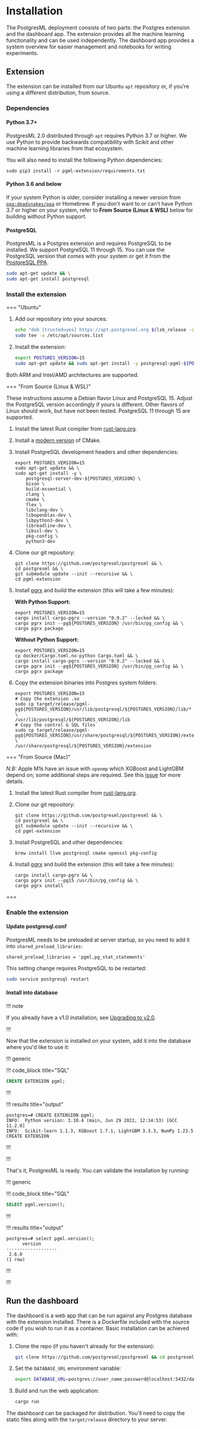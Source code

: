 # Installation

The PostgresML deployment consists of two parts: the Postgres extension and the dashboard app. The extension provides all the machine learning functionality and can be used independently. The dashboard app provides a system overview for easier management and notebooks for writing experiments.

## Extension

The extension can be installed from our Ubuntu `apt` repository or, if you're using a different distribution, from source.

### Dependencies

#### Python 3.7+

PostgresML 2.0 distributed through `apt` requires Python 3.7 or higher. We use Python to provide backwards compatibility with Scikit and other machine learning libraries from that ecosystem.

You will also need to install the following Python dependencies:

```
sudo pip3 install -r pgml-extension/requirements.txt
```

#### Python 3.6 and below

If your system Python is older, consider installing a newer version from [`ppa:deadsnakes/ppa`](https://launchpad.net/~deadsnakes/+archive/ubuntu/ppa) or Homebrew. If you don't want to or can't have Python 3.7 or higher on your system, refer to **From Source (Linux & WSL)** below for building without Python support.


#### PostgreSQL

PostgresML is a Postgres extension and requires PostgreSQL to be installed. We support PostgreSQL 11 through 15. You can use the PostgreSQL version that comes with your system or get it from the [PostgreSQL PPA](https://wiki.postgresql.org/wiki/Apt).

```bash
sudo apt-get update && \
sudo apt-get install postgresql
```

### Install the extension

=== "Ubuntu"

1. Add our repository into your sources:

    ``` bash
    echo "deb [trusted=yes] https://apt.postgresml.org $(lsb_release -cs) main" | \
    sudo tee -a /etc/apt/sources.list
    ```
2. Install the extension:

    ``` bash
    export POSTGRES_VERSION=15
    sudo apt-get update && sudo apt-get install -y postgresql-pgml-${POSTGRES_VERSION}
    ```

Both ARM and Intel/AMD architectures are supported.


=== "From Source (Linux & WSL)"

These instructions assume a Debian flavor Linux and PostgreSQL 15. Adjust the PostgreSQL
version accordingly if yours is different. Other flavors of Linux should work, but have not been tested. PostgreSQL 11 through 15 are supported.

1. Install the latest Rust compiler from [rust-lang.org](https://www.rust-lang.org/learn/get-started).

2. Install a [modern version](https://apt.kitware.com/) of CMake.

3. Install PostgreSQL development headers and other dependencies:

    ```
    export POSTGRES_VERSION=15
    sudo apt-get update && \
    sudo apt-get install -y \
        postgresql-server-dev-${POSTGRES_VERSION} \
        bison \
        build-essential \
        clang \
        cmake \
        flex \
        libclang-dev \
        libopenblas-dev \
        libpython3-dev \
        libreadline-dev \
        libssl-dev \
        pkg-config \
        python3-dev
    ```

4. Clone our git repository:

    ```
    git clone https://github.com/postgresml/postgresml && \
    cd postgresml && \
    git submodule update --init --recursive && \
    cd pgml-extension
    ```

5. Install [pgrx](https://github.com/tcdi/pgrx) and build the extension (this will take a few minutes):

    <strong>With Python Support:</strong>

    ```
    export POSTGRES_VERSION=15
    cargo install cargo-pgrx --version "0.9.2" --locked && \
    cargo pgrx init --pg${POSTGRES_VERSION} /usr/bin/pg_config && \
    cargo pgrx package
    ```

    <strong>Without Python Support:</strong>
    ```
    export POSTGRES_VERSION=15
    cp docker/Cargo.toml.no-python Cargo.toml && \
    cargo install cargo-pgrx --version "0.9.2" --locked && \
    cargo pgrx init --pg${POSTGRES_VERSION} /usr/bin/pg_config && \
    cargo pgrx package
    ```

6. Copy the extension binaries into Postgres system folders:
    ```
    export POSTGRES_VERSION=15
    # Copy the extension .so
    sudo cp target/release/pgml-pg${POSTGRES_VERSION}/usr/lib/postgresql/${POSTGRES_VERSION}/lib/* \
    /usr/lib/postgresql/${POSTGRES_VERSION}/lib
    # Copy the control & SQL files
    sudo cp target/release/pgml-pg${POSTGRES_VERSION}/usr/share/postgresql/${POSTGRES_VERSION}/extension/* \
    /usr/share/postgresql/${POSTGRES_VERSION}/extension
    ```

=== "From Source (Mac)"

<i>N.B:</i> Apple M1s have an issue with `openmp` which XGBoost and LightGBM depend on; some additional steps are required. See this [issue](https://github.com/postgresml/postgresml/issues/364) for more details.

1. Install the latest Rust compiler from [rust-lang.org](https://www.rust-lang.org/learn/get-started).

2. Clone our git repository:
    ```
    git clone https://github.com/postgresml/postgresml && \
    cd postgresml && \
    git submodule update --init --recursive && \
    cd pgml-extension
    ```

3. Install PostgreSQL and other dependencies:
    ```
    brew install llvm postgresql cmake openssl pkg-config
    ```

4. Install [pgrx](https://github.com/tcdi/pgrx) and build the extension (this will take a few minutes):
    ```
    cargo install cargo-pgrx && \
    cargo pgrx init --pg15 /usr/bin/pg_config && \
    cargo pgrx install
    ```

===

### Enable the extension

#### Update postgresql.conf

PostgresML needs to be preloaded at server startup, so you need to add it into `shared_preload_libraries`:

```
shared_preload_libraries = 'pgml,pg_stat_statements'
```

This setting change requires PostgreSQL to be restarted:

```bash
sudo service postgresql restart
```

#### Install into database

!!! note

If you already have a v1.0 installation, see [Upgrading to v2.0](/docs/guides/setup/v2/upgrade-from-v1/).

!!!

Now that the extension is installed on your system, add it into the database where you'd like to use it:

!!! generic

!!! code_block title="SQL"

```sql
CREATE EXTENSION pgml;
```

!!!

!!! results title="output"

```
postgres=# CREATE EXTENSION pgml;
INFO:  Python version: 3.10.4 (main, Jun 29 2022, 12:14:53) [GCC 11.2.0]
INFO:  Scikit-learn 1.1.3, XGBoost 1.7.1, LightGBM 3.3.3, NumPy 1.23.5
CREATE EXTENSION
```

!!!

!!!

That's it, PostgresML is ready. You can validate the installation by running:

!!! generic

!!! code_block title="SQL"

```sql
SELECT pgml.version();
```

!!!

!!! results title="output"

```
postgres=# select pgml.version();
      version
-------------------
 2.6.0
(1 row)
```

!!!

!!!

## Run the dashboard

The dashboard is a web app that can be run against any Postgres database with the extension installed. There is a Dockerfile included with the source code if you wish to run it as a container. Basic installation can be achieved with:

1. Clone the repo (if you haven't already for the extension):
    ```bash
    git clone https://github.com/postgresml/postgresml && cd postgresml/pgml-dashboard
    ```

2. Set the `DATABASE_URL` environment variable:
    ```bash
    export DATABASE_URL=postgres://user_name:password@localhost:5432/database_name
    ```

3. Build and run the web application:
    ```bash
    cargo run
    ```

The dashboard can be packaged for distribution. You'll need to copy the static files along with the `target/release` directory to your server.
